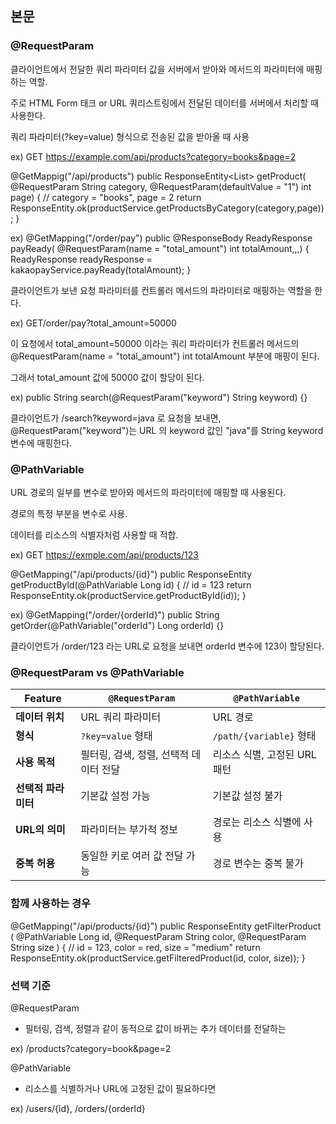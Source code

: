 ## 본문

### @RequestParam

클라이언트에서 전달한 쿼리 파라미터 값을 서버에서 받아와 메서드의 파라미터에 매핑하는 역할.

주로 HTML Form 태크 or URL 쿼리스트링에서 전달된 데이터를 서버에서 처리할 때 사용한다.

쿼리 파라미터(?key=value) 형식으로 전송된 값을 받아올 때 사용

ex) 
GET https://example.com/api/products?category=books&page=2

@GetMappig("/api/products")
public ResponseEntity<List<product>> getProduct(
@RequestParam String category,
@RequestParam(defaultValue = "1") int page)
{
// category = "books", page = 2
return ResponseEntity.ok(productService.getProductsByCategory(category,page));
}


ex)
@GetMapping("/order/pay")
public @ResponseBody ReadyResponse payReady(
   @RequestParam(name = "total_amount") int totalAmount,,,)
{
ReadyResponse readyResponse = kakaopayService.payReady(totalAmount);
}

클라이언트가 보낸 요청 파라미터를 컨트롤러 메서드의 파라미터로 매핑하는 역할을 한다.

ex)
GET/order/pay?total_amount=50000

이 요청에서 total_amount=50000 이라는 쿼리 파라미터가 컨트롤러 메서드의 @RequestParam(name = "total_amount") int totalAmount 부분에 매핑이 된다.

그래서 total_amount 값에 50000 값이 할당이 된다.

ex)
public String search(@RequestParam("keyword") String keyword) {}

클라이언트가 /search?keyword=java 로 요청을 보내면, @RequestParam("keyword")는 URL 의 keyword 값인 "java"를 String keyword 변수에 매핑한다.


### @PathVariable

URL 경로의 일부를 변수로 받아와 메서드의 파라미터에 매핑할 때 사용된다.

경로의 특정 부분을 변수로 사용.

데이터를 리소스의 식별자처럼 사용할 때 적합.

ex)
GET https://exmple.com/api/products/123

@GetMapping("/api/products/{id}")
public ResponseEntity<Product> getProductById(@PathVariable Long id)
{
// id = 123
return ResponseEntity.ok(productService.getProductById(id));
}

ex)
@GetMapping("/order/{orderId}")
public String getOrder(@PathVariable("orderId") Long orderId) {}

클라이언트가 /order/123 라는 URL로 요청을 보내면 orderId 변수에 123이 할당된다.

### @RequestParam vs @PathVariable

| Feature  | `@RequestParam`| `@PathVariable`   |
|--------------------------|-----------------------------------------|---------------------------------------|
| **데이터 위치**| URL 쿼리 파라미터 | URL 경로  |
| **형식** | `?key=value` 형태  | `/path/{variable}` 형태   |
| **사용 목적** | 필터링, 검색, 정렬, 선택적 데이터 전달 | 리소스 식별, 고정된 URL 패턴  |
| **선택적 파라미터**   | 기본값 설정 가능   | 기본값 설정 불가  |
| **URL의 의미**| 파라미터는 부가적 정보 | 경로는 리소스 식별에 사용 |
| **중복 허용** | 동일한 키로 여러 값 전달 가능  | 경로 변수는 중복 불가 |


### 함께 사용하는 경우

@GetMapping("/api/products/{id}")
public ResponseEntity<Product> getFilterProduct
(
@PathVariable Long id,
@RequestParam String color,
@RequestParam String size
)
{
// id = 123, color = red, size = "medium"
return ResponseEntity.ok(productService.getFilteredProduct(id, color, size));
}

### 선택 기준

@RequestParam 

- 필터링, 검색, 정렬과 같이 동적으로 값이 바뀌는 추가 데이터를 전달하는

ex)
/products?category=book&page=2

@PathVariable

- 리소스를 식별하거나 URL에 고정된 값이 필요하다면

ex)
/users/{id}, /orders/{orderId}
